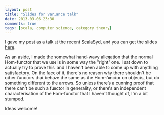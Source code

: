 ```yaml
---
layout: post
title: "Slides for variance talk"
date: 2013-03-06 23:30
comments: true
tags: [scala, computer science, category theory]
---
```


I gave my [post](/blog/2012/12/29/covariance-and-contravariance-in-scala/) as a talk at the recent [ScalaSyd](http://www.meetup.com/scalasyd/), and you can get the slides [here](/downloads/pdf/covariance-talk.pdf).

<!--more-->
As an aside, I made the somewhat hand-wavy allegation that the normal Hom-functor that we use is in some way the "right" one. I sat down to actually try to prove this, and I haven't been able to come up with anything satisfactory. On the face of it, there's no reason why there shouldn't be other functors that behave the same as the Hom-functor on objects, but do something different to the arrows. So unless there's a cunning proof that there can't be such a functor in generality, or there's an independent characterisation of the Hom-functor that I haven't thought of, I'm a bit stumped.

Ideas welcome!
